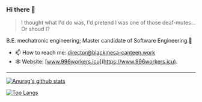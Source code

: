 ### Hi there 👋

> I thought what I'd do was, I'd pretend I was one of those deaf-mutes... Or shoud I?

B.E. mechatronic engineering; Master candidate of Software Engineering.🧙

- 📫 How to reach me: director@blackmesa-canteen.work
- 🕸 Website: [www.996workers.icu](https://www.996workers.icu).
---
[![Anurag's github stats](https://github-readme-stats.vercel.app/api?username=Blackmesa-Canteen&show_icons=true&count_private=true)](https://github.com/Blackmesa-Canteen)

[![Top Langs](https://github-readme-stats.vercel.app/api/top-langs/?username=Blackmesa-Canteen&layout=compact)](https://github.com/Blackmesa-Canteen)



